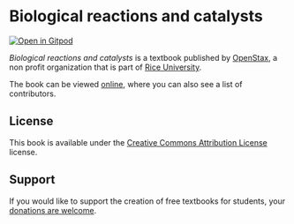# Biological reactions and catalysts

[![Open in Gitpod](https://gitpod.io/button/open-in-gitpod.svg)](https://gitpod.io/from-referrer/)

_Biological reactions and catalysts_ is a textbook published by [OpenStax](https://openstax.org/), a non profit organization that is part of [Rice University](https://www.rice.edu/).

The book can be viewed [online](https://github.com/cnx-user-books/cnxbook-biological-reactions-and-catalysts/releases/latest), where you can also see a list of contributors.

## License
This book is available under the [Creative Commons Attribution License](./LICENSE) license.

## Support
If you would like to support the creation of free textbooks for students, your [donations are welcome](https://riceconnect.rice.edu/donation/support-openstax-banner).
